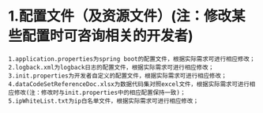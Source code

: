 # 1.配置文件（及资源文件）(注：修改某些配置时可咨询相关的开发者)
    1.application.properties为spring boot的配置文件，根据实际需求可进行相应修改；
    2.logback.xml为logback日志的配置文件，根据实际需求可进行相应修改；
    3.init.properties为开发者自定义的配置文件，根据实际需求可进行相应修改；
    4.dataCodeSetReferenceDoc.xlsx为数据代码集对照excel文件，根据实际需求可进行相应修改(注：修改时与init.properties中的相应配置保持一致)；
    5.ipWhiteList.txt为ip白名单文件，根据实际需求可进行相应修改；